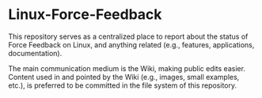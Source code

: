 # Linux-Force-Feedback

This repository serves as a centralized place to report about the status of Force Feedback on Linux,
and anything related (e.g., features, applications, documentation).

The main communication medium is the Wiki, making public edits easier.
Content used in and pointed by the Wiki (e.g., images, small examples, etc.),
is preferred to be committed in the file system of this repository.

